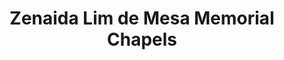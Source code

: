 ---
title: "Zenaida Lim de Mesa Memorial Chapels"
url: /muntinlupa/zenaida-lim-de-mesa-memorial-chapels/
shop: Bestattungen
---